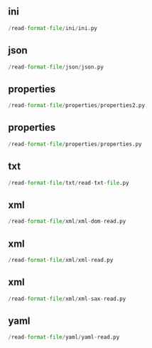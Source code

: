 
## ini
```python
/read-format-file/ini/ini.py
```


## json
```python
/read-format-file/json/json.py
```


## properties
```python
/read-format-file/properties/properties2.py
```


## properties
```python
/read-format-file/properties/properties.py
```


## txt
```python
/read-format-file/txt/read-txt-file.py
```


## xml
```python
/read-format-file/xml/xml-dom-read.py
```


## xml
```python
/read-format-file/xml/xml-read.py
```


## xml
```python
/read-format-file/xml/xml-sax-read.py
```


## yaml
```python
/read-format-file/yaml/yaml-read.py
```


